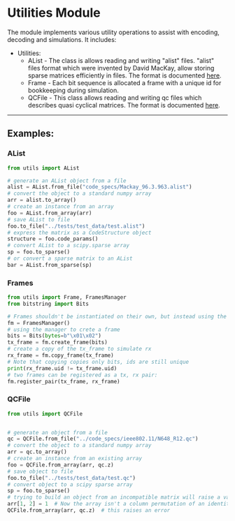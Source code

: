 # Utilities Module
The module implements various utility operations to assist with 
encoding, decoding and simulations. It includes:
 - Utilities:
   - AList - The class is allows reading and writing "alist" files. "alist" files format which were invented by David 
MacKay, allow storing sparse matrices efficiently in files. The format is documented
[here](http://www.inference.org.uk/mackay/codes/alist.html).
   - Frame - Each bit sequence is allocated a frame with a unique id for bookkeeping during simulation.
   - QCFile - This class allows reading and writing qc files which describes quasi cyclical matrices. The format is
 documented [here](https://aff3ct.readthedocs.io/en/latest/user/simulation/parameters/codec/ldpc/decoder.html).

------
## Examples:
### AList

```python
from utils import AList

# generate an AList object from a file
alist = AList.from_file("code_specs/Mackay_96.3.963.alist")
# convert the object to a standard numpy array
arr = alist.to_array()
# create an instance from an array
foo = AList.from_array(arr)
# save AList to file
foo.to_file("../tests/test_data/test.alist")
# express the matrix as a CodeStructure object
structure = foo.code_params()
# convert AList to a scipy.sparse array
sp = foo.to_sparse()
# or convert a sparse matrix to an AList
bar = AList.from_sparse(sp)
```

### Frames
```python
from utils import Frame, FramesManager
from bitstring import Bits

# Frames shouldn't be instantiated on their own, but instead using the manager
fm = FramesManager()
# using the manager to crete a frame
bits = Bits(bytes=b"\x01\x02")
tx_frame = fm.create_frame(bits)
# create a copy of the tx_frame to simulate rx
rx_frame = fm.copy_frame(tx_frame)
# Note that copying copies only bits, ids are still unique
print(rx_frame.uid != tx_frame.uid)
# two frames can be registered as a tx, rx pair:
fm.register_pair(tx_frame, rx_frame)
```

### QCFile
```python
from utils import QCFile


# generate an object from a file
qc = QCFile.from_file("../code_specs/ieee802.11/N648_R12.qc")
# convert the object to a standard numpy array
arr = qc.to_array()
# create an instance from an existing array
foo = QCFile.from_array(arr, qc.z)
# save object to file
foo.to_file("../tests/test_data/test.qc")
# convert object to a scipy sparse array
sp = foo.to_sparse()
# trying to build an object from an incompatible matrix will raise a value error
arr[1, 2] = 1  # Now the array isn't a column permutation of an identity
QCFile.from_array(arr, qc.z)  # this raises an error
```